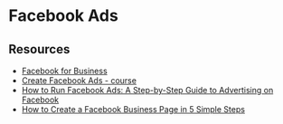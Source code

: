 # Facebook Ads

## Resources

- [Facebook for Business](https://www.facebook.com/business/ads)
- [Create Facebook Ads - course](https://www.facebookblueprint.com/student/path/196018-create-facebook-ads)
- [How to Run Facebook Ads: A Step-by-Step Guide to Advertising on Facebook](https://blog.hubspot.com/marketing/facebook-paid-ad-checklist)
- [How to Create a Facebook Business Page in 5 Simple Steps](https://blog.hubspot.com/blog/tabid/6307/bid/5492/how-to-create-a-facebook-business-page-in-5-simple-steps-with-video.aspx)
